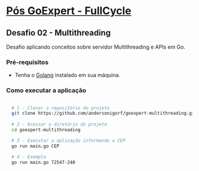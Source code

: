 # [Pós GoExpert - FullCycle](https://fullcycle.com.br)

## Desafio 02 - Multithreading

Desafio aplicando conceitos sobre servidor Multithreading e APIs em Go.

### Pré-requisitos
- Tenha o [Golang](https://golang.org/) instalado em sua máquina.

### Como executar a aplicação

```bash

  # 1 - Clonar o repositório do projeto
  git clone https://github.com/andersonigorf/goexpert-multithreading.git
  
  # 2 - Acessar o diretório do projeto
  cd goexpert-multithreading

  # 3 - Executar a aplicação informando o CEP
  go run main.go CEP

  # 4 - Exemplo
  go run main.go 72547-240


```